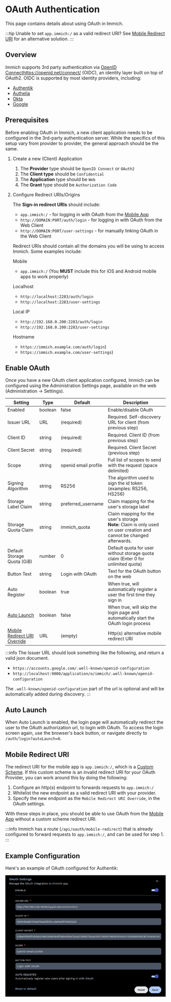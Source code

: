 # OAuth Authentication

This page contains details about using OAuth in Immich.

:::tip
Unable to set `app.immich:/` as a valid redirect URI? See [Mobile Redirect URI](#mobile-redirect-uri) for an alternative solution.
:::

## Overview

Immich supports 3rd party authentication via [OpenID Connect][oidc]https://openid.net/connect/ (OIDC), an identity layer built on top of OAuth2. OIDC is supported by most identity providers, including:

- [Authentik](https://goauthentik.io/integrations/sources/oauth/#openid-connect)
- [Authelia](https://www.authelia.com/configuration/identity-providers/open-id-connect/)
- [Okta](https://www.okta.com/openid-connect/)
- [Google](https://developers.google.com/identity/openid-connect/openid-connect)

## Prerequisites

Before enabling OAuth in Immich, a new client application needs to be configured in the 3rd-party authentication server. While the specifics of this setup vary from provider to provider, the general approach should be the same.

1. Create a new (Client) Application

   1. The **Provider** type should be `OpenID Connect` or `OAuth2`
   2. The **Client type** should be `Confidential`
   3. The **Application** type should be `Web`
   4. The **Grant** type should be `Authorization Code`

2. Configure Redirect URIs/Origins

   The **Sign-in redirect URIs** should include:

   - `app.immich:/` - for logging in with OAuth from the [Mobile App](/docs/features/mobile-app.mdx)
   - `http://DOMAIN:PORT/auth/login` - for logging in with OAuth from the Web Client
   - `http://DOMAIN:PORT/user-settings` - for manually linking OAuth in the Web Client

   Redirect URIs should contain all the domains you will be using to access Immich. Some examples include:

   Mobile

   - `app.immich:/` (You **MUST** include this for iOS and Android mobile apps to work properly)

   Localhost

   - `http://localhost:2283/auth/login`
   - `http://localhost:2283/user-settings`

   Local IP

   - `http://192.168.0.200:2283/auth/login`
   - `http://192.168.0.200:2283/user-settings`

   Hostname

   - `https://immich.example.com/auth/login`)
   - `https://immich.example.com/user-settings`)

## Enable OAuth

Once you have a new OAuth client application configured, Immich can be configured using the Administration Settings page, available on the web (Administration -> Settings).

| Setting                                              | Type    | Default              | Description                                                                                                               |
| ---------------------------------------------------- | ------- | -------------------- | ------------------------------------------------------------------------------------------------------------------------- |
| Enabled                                              | boolean | false                | Enable/disable OAuth                                                                                                      |
| Issuer URL                                           | URL     | (required)           | Required. Self-discovery URL for client (from previous step)                                                              |
| Client ID                                            | string  | (required)           | Required. Client ID (from previous step)                                                                                  |
| Client Secret                                        | string  | (required)           | Required. Client Secret (previous step)                                                                                   |
| Scope                                                | string  | openid email profile | Full list of scopes to send with the request (space delimited)                                                            |
| Signing Algorithm                                    | string  | RS256                | The algorithm used to sign the id token (examples: RS256, HS256)                                                          |
| Storage Label Claim                                  | string  | preferred_username   | Claim mapping for the user's storage label                                                                                |
| Storage Quota Claim                                  | string  | immich_quota         | Claim mapping for the user's storage<br />**Note:** Claim is only used on user creation and cannot be changed afterwards. |
| Default Storage Quota (GiB)                          | number  | 0                    | Default quota for user without storage quota claim (Enter 0 for unlimited quota)                                          |
| Button Text                                          | string  | Login with OAuth     | Text for the OAuth button on the web                                                                                      |
| Auto Register                                        | boolean | true                 | When true, will automatically register a user the first time they sign in                                                 |
| [Auto Launch](#auto-launch)                          | boolean | false                | When true, will skip the login page and automatically start the OAuth login process                                       |
| [Mobile Redirect URI Override](#mobile-redirect-uri) | URL     | (empty)              | Http(s) alternative mobile redirect URI                                                                                   |

:::info
The Issuer URL should look something like the following, and return a valid json document.

- `https://accounts.google.com/.well-known/openid-configuration`
- `http://localhost:9000/application/o/immich/.well-known/openid-configuration`

The `.well-known/openid-configuration` part of the url is optional and will be automatically added during discovery.
:::

## Auto Launch

When Auto Launch is enabled, the login page will automatically redirect the user to the OAuth authorization url, to login with OAuth. To access the login screen again, use the browser's back button, or navigate directly to `/auth/login?autoLaunch=0`.

## Mobile Redirect URI

The redirect URI for the mobile app is `app.immich:/`, which is a [Custom Scheme](https://developer.apple.com/documentation/xcode/defining-a-custom-url-scheme-for-your-app). If this custom scheme is an invalid redirect URI for your OAuth Provider, you can work around this by doing the following:

1. Configure an http(s) endpoint to forwards requests to `app.immich:/`
2. Whitelist the new endpoint as a valid redirect URI with your provider.
3. Specify the new endpoint as the `Mobile Redirect URI Override`, in the OAuth settings.

With these steps in place, you should be able to use OAuth from the [Mobile App](/docs/features/mobile-app.mdx) without a custom scheme redirect URI.

:::info
Immich has a route (`/api/oauth/mobile-redirect`) that is already configured to forward requests to `app.immich:/`, and can be used for step 1.
:::

## Example Configuration

Here's an example of OAuth configured for Authentik:

![OAuth Settings](./img/oauth-settings.png)

[oidc]: https://openid.net/connect/
